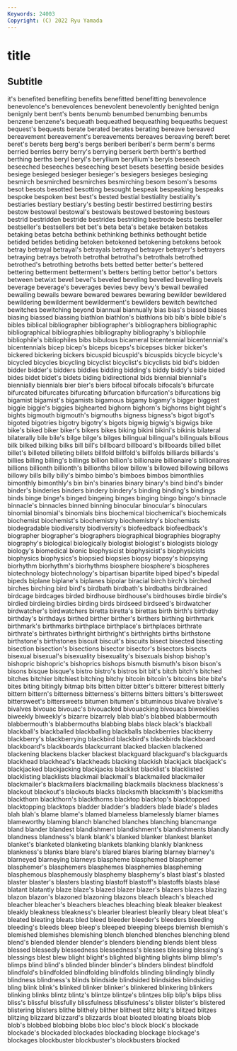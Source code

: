 ```yaml
---
Keywords: 24003
Copyright: (C) 2022 Ryu Yamada
---
```



# title

## Subtitle
it's
benefited benefiting benefits benefitted benefitting benevolence benevolence's benevolences benevolent benevolently
benighted benign benignly bent bent's bents benumb benumbed benumbing benumbs
benzene benzene's bequeath bequeathed bequeathing bequeaths bequest bequest's bequests berate
berated berates berating bereave bereaved bereavement bereavement's bereavements bereaves bereaving
bereft beret beret's berets berg berg's bergs beriberi beriberi's berm
berm's berms berried berries berry berry's berrying berserk berth berth's
berthed berthing berths beryl beryl's beryllium beryllium's beryls beseech beseeched
beseeches beseeching beset besets besetting beside besides besiege besieged besieger
besieger's besiegers besieges besieging besmirch besmirched besmirches besmirching besom besom's
besoms besot besots besotted besotting besought bespeak bespeaking bespeaks bespoke
bespoken best best's bested bestial bestiality bestiality's bestiaries bestiary bestiary's
besting bestir bestirred bestirring bestirs bestow bestowal bestowal's bestowals bestowed
bestowing bestows bestrid bestridden bestride bestrides bestriding bestrode bests bestseller
bestseller's bestsellers bet bet's beta beta's betake betaken betakes betaking
betas betcha bethink bethinking bethinks bethought betide betided betides betiding
betoken betokened betokening betokens betook betray betrayal betrayal's betrayals betrayed
betrayer betrayer's betrayers betraying betrays betroth betrothal betrothal's betrothals betrothed
betrothed's betrothing betroths bets betted better better's bettered bettering betterment
betterment's betters betting bettor bettor's bettors between betwixt bevel bevel's
beveled beveling bevelled bevelling bevels beverage beverage's beverages bevies bevy
bevy's bewail bewailed bewailing bewails beware bewared bewares bewaring bewilder
bewildered bewildering bewilderment bewilderment's bewilders bewitch bewitched bewitches bewitching beyond
biannual biannually bias bias's biased biases biasing biassed biassing biathlon
biathlon's biathlons bib bib's bible bible's bibles biblical bibliographer bibliographer's
bibliographers bibliographic bibliographical bibliographies bibliography bibliography's bibliophile bibliophile's bibliophiles bibs
bibulous bicameral bicentennial bicentennial's bicentennials bicep bicep's biceps biceps's bicepses
bicker bicker's bickered bickering bickers bicuspid bicuspid's bicuspids bicycle bicycle's
bicycled bicycles bicycling bicyclist bicyclist's bicyclists bid bid's bidden bidder
bidder's bidders biddies bidding bidding's biddy biddy's bide bided bides
bidet bidet's bidets biding bidirectional bids biennial biennial's biennially biennials
bier bier's biers bifocal bifocals bifocals's bifurcate bifurcated bifurcates bifurcating
bifurcation bifurcation's bifurcations big bigamist bigamist's bigamists bigamous bigamy bigamy's
bigger biggest biggie biggie's biggies bighearted bighorn bighorn's bighorns bight
bight's bights bigmouth bigmouth's bigmouths bigness bigness's bigot bigot's bigoted
bigotries bigotry bigotry's bigots bigwig bigwig's bigwigs bike bike's biked
biker biker's bikers bikes biking bikini bikini's bikinis bilateral bilaterally
bile bile's bilge bilge's bilges bilingual bilingual's bilinguals bilious bilk
bilked bilking bilks bill bill's billboard billboard's billboards billed billet
billet's billeted billeting billets billfold billfold's billfolds billiards billiards's billies
billing billing's billings billion billion's billionaire billionaire's billionaires billions billionth
billionth's billionths billow billow's billowed billowing billows billowy bills billy
billy's bimbo bimbo's bimboes bimbos bimonthlies bimonthly bimonthly's bin bin's
binaries binary binary's bind bind's binder binder's binderies binders bindery
bindery's binding binding's bindings binds binge binge's binged bingeing binges
binging bingo bingo's binnacle binnacle's binnacles binned binning binocular binocular's
binoculars binomial binomial's binomials bins biochemical biochemical's biochemicals biochemist biochemist's
biochemistry biochemistry's biochemists biodegradable biodiversity biodiversity's biofeedback biofeedback's biographer biographer's
biographers biographical biographies biography biography's biological biologically biologist biologist's biologists
biology biology's biomedical bionic biophysicist biophysicist's biophysicists biophysics biophysics's biopsied
biopsies biopsy biopsy's biopsying biorhythm biorhythm's biorhythms biosphere biosphere's biospheres
biotechnology biotechnology's bipartisan bipartite biped biped's bipedal bipeds biplane biplane's
biplanes bipolar biracial birch birch's birched birches birching bird bird's
birdbath birdbath's birdbaths birdbrained birdcage birdcages birded birdhouse birdhouse's birdhouses
birdie birdie's birdied birdieing birdies birding birds birdseed birdseed's birdwatcher
birdwatcher's birdwatchers biretta biretta's birettas birth birth's birthday birthday's birthdays
birthed birther birther's birthers birthing birthmark birthmark's birthmarks birthplace birthplace's
birthplaces birthrate birthrate's birthrates birthright birthright's birthrights births birthstone birthstone's
birthstones biscuit biscuit's biscuits bisect bisected bisecting bisection bisection's bisections
bisector bisector's bisectors bisects bisexual bisexual's bisexuality bisexuality's bisexuals bishop
bishop's bishopric bishopric's bishoprics bishops bismuth bismuth's bison bison's bisons
bisque bisque's bistro bistro's bistros bit bit's bitch bitch's bitched
bitches bitchier bitchiest bitching bitchy bitcoin bitcoin's bitcoins bite bite's
bites biting bitingly bitmap bits bitten bitter bitter's bitterer bitterest
bitterly bittern bittern's bitterness bitterness's bitterns bitters bitters's bittersweet bittersweet's
bittersweets bitumen bitumen's bituminous bivalve bivalve's bivalves bivouac bivouac's bivouacked
bivouacking bivouacs biweeklies biweekly biweekly's bizarre bizarrely blab blab's blabbed
blabbermouth blabbermouth's blabbermouths blabbing blabs black black's blackball blackball's blackballed
blackballing blackballs blackberries blackberry blackberry's blackberrying blackbird blackbird's blackbirds blackboard
blackboard's blackboards blackcurrant blacked blacken blackened blackening blackens blacker blackest
blackguard blackguard's blackguards blackhead blackhead's blackheads blacking blackish blackjack blackjack's
blackjacked blackjacking blackjacks blacklist blacklist's blacklisted blacklisting blacklists blackmail blackmail's
blackmailed blackmailer blackmailer's blackmailers blackmailing blackmails blackness blackness's blackout blackout's
blackouts blacks blacksmith blacksmith's blacksmiths blackthorn blackthorn's blackthorns blacktop blacktop's
blacktopped blacktopping blacktops bladder bladder's bladders blade blade's blades blah
blah's blame blame's blamed blameless blamelessly blamer blames blameworthy blaming
blanch blanched blanches blanching blancmange bland blander blandest blandishment blandishment's
blandishments blandly blandness blandness's blank blank's blanked blanker blankest blanket
blanket's blanketed blanketing blankets blanking blankly blankness blankness's blanks blare
blare's blared blares blaring blarney blarney's blarneyed blarneying blarneys blaspheme
blasphemed blasphemer blasphemer's blasphemers blasphemes blasphemies blaspheming blasphemous blasphemously blasphemy
blasphemy's blast blast's blasted blaster blaster's blasters blasting blastoff blastoff's
blastoffs blasts blasé blatant blatantly blaze blaze's blazed blazer blazer's
blazers blazes blazing blazon blazon's blazoned blazoning blazons bleach bleach's
bleached bleacher bleacher's bleachers bleaches bleaching bleak bleaker bleakest bleakly
bleakness bleakness's blearier bleariest blearily bleary bleat bleat's bleated bleating
bleats bled bleed bleeder bleeder's bleeders bleeding bleeding's bleeds bleep
bleep's bleeped bleeping bleeps blemish blemish's blemished blemishes blemishing blench
blenched blenches blenching blend blend's blended blender blender's blenders blending
blends blent bless blessed blessedly blessedness blessedness's blesses blessing blessing's
blessings blest blew blight blight's blighted blighting blights blimp blimp's
blimps blind blind's blinded blinder blinder's blinders blindest blindfold blindfold's
blindfolded blindfolding blindfolds blinding blindingly blindly blindness blindness's blinds blindside
blindsided blindsides blindsiding bling blink blink's blinked blinker blinker's blinkered
blinkering blinkers blinking blinks blintz blintz's blintze blintze's blintzes blip
blip's blips bliss bliss's blissful blissfully blissfulness blissfulness's blister blister's
blistered blistering blisters blithe blithely blither blithest blitz blitz's blitzed
blitzes blitzing blizzard blizzard's blizzards bloat bloated bloating bloats blob
blob's blobbed blobbing blobs bloc bloc's block block's blockade blockade's
blockaded blockades blockading blockage blockage's blockages blockbuster blockbuster's blockbusters blocked
